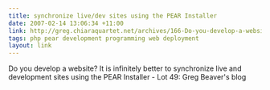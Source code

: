 ```yaml
---
title: synchronize live/dev sites using the PEAR Installer
date: 2007-02-14 13:06:34 +11:00
link: http://greg.chiaraquartet.net/archives/166-Do-you-develop-a-website-It-is-infinitely-better-to-synchronize-live-and-development-sites-using-the-PEAR-Installer.html
tags: php pear development programming web deployment
layout: link
---
```

Do you develop a website? It is infinitely better to synchronize live and development sites using the PEAR Installer - Lot 49: Greg Beaver's blog
